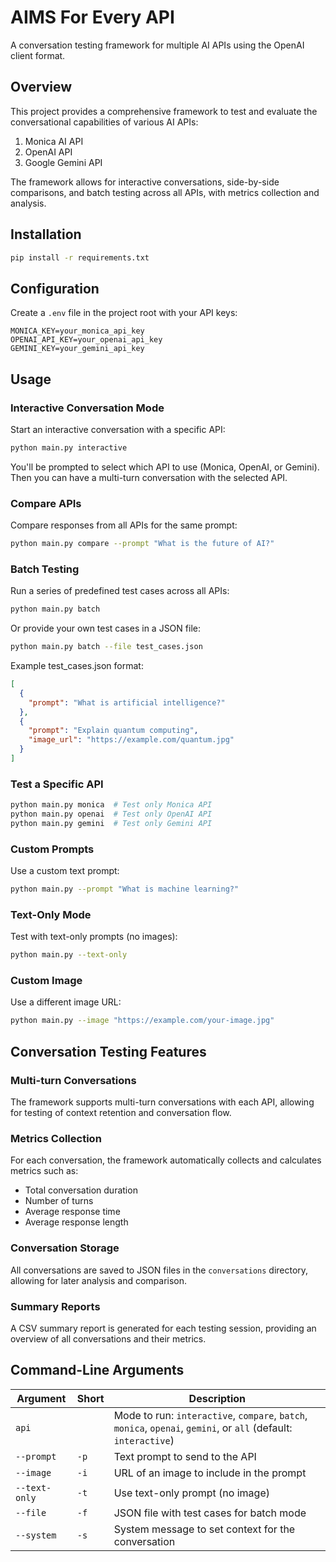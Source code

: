 # AIMS For Every API

A conversation testing framework for multiple AI APIs using the OpenAI client format.

## Overview

This project provides a comprehensive framework to test and evaluate the conversational capabilities of various AI APIs:
1. Monica AI API
2. OpenAI API
3. Google Gemini API

The framework allows for interactive conversations, side-by-side comparisons, and batch testing across all APIs, with metrics collection and analysis.

## Installation

```bash
pip install -r requirements.txt
```

## Configuration

Create a `.env` file in the project root with your API keys:

```
MONICA_KEY=your_monica_api_key
OPENAI_API_KEY=your_openai_api_key
GEMINI_KEY=your_gemini_api_key
```

## Usage

### Interactive Conversation Mode

Start an interactive conversation with a specific API:

```bash
python main.py interactive
```

You'll be prompted to select which API to use (Monica, OpenAI, or Gemini). Then you can have a multi-turn conversation with the selected API.

### Compare APIs

Compare responses from all APIs for the same prompt:

```bash
python main.py compare --prompt "What is the future of AI?"
```

### Batch Testing

Run a series of predefined test cases across all APIs:

```bash
python main.py batch
```

Or provide your own test cases in a JSON file:

```bash
python main.py batch --file test_cases.json
```

Example test_cases.json format:
```json
[
  {
    "prompt": "What is artificial intelligence?"
  },
  {
    "prompt": "Explain quantum computing",
    "image_url": "https://example.com/quantum.jpg"
  }
]
```

### Test a Specific API

```bash
python main.py monica  # Test only Monica API
python main.py openai  # Test only OpenAI API
python main.py gemini  # Test only Gemini API
```

### Custom Prompts

Use a custom text prompt:

```bash
python main.py --prompt "What is machine learning?"
```

### Text-Only Mode

Test with text-only prompts (no images):

```bash
python main.py --text-only
```

### Custom Image

Use a different image URL:

```bash
python main.py --image "https://example.com/your-image.jpg"
```

## Conversation Testing Features

### Multi-turn Conversations
The framework supports multi-turn conversations with each API, allowing for testing of context retention and conversation flow.

### Metrics Collection
For each conversation, the framework automatically collects and calculates metrics such as:
- Total conversation duration
- Number of turns
- Average response time
- Average response length

### Conversation Storage
All conversations are saved to JSON files in the `conversations` directory, allowing for later analysis and comparison.

### Summary Reports
A CSV summary report is generated for each testing session, providing an overview of all conversations and their metrics.

## Command-Line Arguments

| Argument | Short | Description |
|----------|-------|-------------|
| `api` | | Mode to run: `interactive`, `compare`, `batch`, `monica`, `openai`, `gemini`, or `all` (default: `interactive`) |
| `--prompt` | `-p` | Text prompt to send to the API |
| `--image` | `-i` | URL of an image to include in the prompt |
| `--text-only` | `-t` | Use text-only prompt (no image) |
| `--file` | `-f` | JSON file with test cases for batch mode |
| `--system` | `-s` | System message to set context for the conversation |